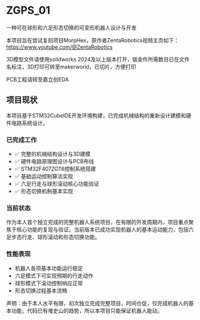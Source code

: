 # ZGPS_01
一种可在球形和六足形态切换的可变形机器人设计与开发

本项目旨在尝试复刻项目MorpHex，原作者ZentaRobotics视频主页如下：https://www.youtube.com/@ZentaRobotics

3D模型文件请使用solidworks 2024及以上版本打开，钣金件所需数目已在文件名标注，3D打印可转至makerworld，已切片，方便打印

PCB工程请转至嘉立创EDA

## 项目现状

本项目基于STM32CubeIDE开发环境构建，已完成机械结构的重新设计建模和硬件电路系统设计。

### 已完成工作
- ✅ 完整的机械结构设计与3D建模
- ✅ 硬件电路原理图设计与PCB布线
- ✅ STM32F407ZGT6控制系统搭建
- ✅ 基础运动控制算法实现
- ✅ 六足行走与球形滚动核心功能验证
- ✅ 形态切换机制基本实现

### 当前状态
作为本人首个独立完成的完整机器人系统项目，在有限的开发周期内，项目重点聚焦于核心功能的复现与验证。当前版本已成功实现机器人的基本运动能力，包括六足步态行走、球形滚动和形态切换功能。


### 性能表现
- 机器人各项基本功能运行稳定
- 六足模式下可实现预期的行走动作
- 球形模式下滚动控制响应正常
- 形态切换过程基本流畅



声明：由于本人水平有限，初次独立完成完整项目，时间仓促，仅完成机器人的基本功能，代码已有堆史山的趋势，所以本项目只能保证机器人能动。
